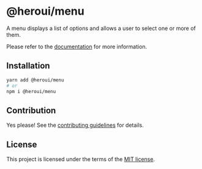 # @heroui/menu

A menu displays a list of options and allows a user to select one or more of them.

Please refer to the [documentation](https://heroui.com/docs/components/menu) for more information.

## Installation

```sh
yarn add @heroui/menu
# or
npm i @heroui/menu
```

## Contribution

Yes please! See the
[contributing guidelines](https://github.com/frontio-ai/heroui/blob/master/CONTRIBUTING.md)
for details.

## License

This project is licensed under the terms of the
[MIT license](https://github.com/frontio-ai/heroui/blob/master/LICENSE).
